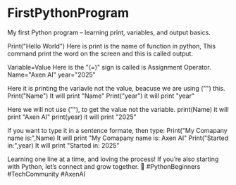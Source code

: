 # FirstPythonProgram
My first Python program – learning print, variables, and output basics.

Print("Hello World")
Here is print is the name of function in python, This command print the word on the screen and this is called output.

Variable=Value
Here is the "(=)" sign is called is Assignment Operator.
Name="Axen AI"
year="2025"

Here it is printing the variavle not the value, beacuse we are using ("") this.
Print("Name")
It will print "Name"
Print("year")
it will print "year"

Here we will not use (""), to get the value not the variable.
print(Name)
it will print "Axen AI"
print(year)
it will print "2025"

If you want to type it in a sentence formate,
then type:
Print("My Comapany name is:",Name)
It will print "My Comapany name is: Axen AI"
Print("Started in:",year)
It will print "Started in: 2025"

Learning one line at a time, and loving the process!
If you’re also starting with Python, let’s connect and grow together. 🤝
#PythonBeginners #TechCommunity #AxenAI
